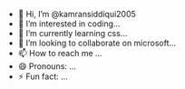 - 👋 Hi, I’m @kamransiddiqui2005
- 👀 I’m interested in coding...
- 🌱 I’m currently learning css...
- 💞️ I’m looking to collaborate on microsoft...
- 📫 How to reach me ...
- 😄 Pronouns: ...
- ⚡ Fun fact: ...

<!---
kamransiddiqui2005/kamransiddiqui2005 is a ✨ special ✨ repository because its `README.md` (this file) appears on your GitHub profile.
You can click the Preview link to take a look at your changes.
--->
